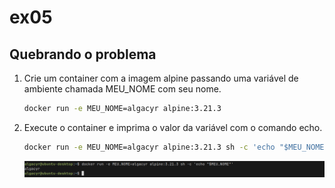 # ex05

## Quebrando o problema

1. Crie um container com a imagem alpine passando uma variável
de ambiente chamada MEU_NOME com seu nome.
    ```bash
    docker run -e MEU_NOME=algacyr alpine:3.21.3
    ```

2. Execute o container e imprima o valor da variável
com o comando echo.
    ```bash
    docker run -e MEU_NOME=algacyr alpine:3.21.3 sh -c 'echo "$MEU_NOME"'
    ```

    ![meu-nome](./screenshots/meu-nome.png)
